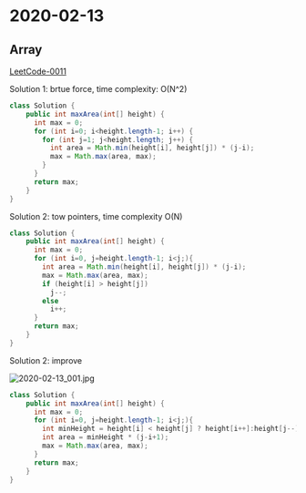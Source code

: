 # 2020-02-13

## Array

[LeetCode-0011](https://leetcode-cn.com/problems/container-with-most-water/)

Solution 1: brtue force, time complexity: O\(N^2\)

```java
class Solution {
    public int maxArea(int[] height) {
      int max = 0;
      for (int i=0; i<height.length-1; i++) {
        for (int j=1; j<height.length; j++) {
          int area = Math.min(height[i], height[j]) * (j-i);
          max = Math.max(area, max);
        }
      } 
      return max;
    }
}
```

Solution 2: tow pointers, time complexity O\(N\)

```java
class Solution {
    public int maxArea(int[] height) {
      int max = 0;
      for (int i=0, j=height.length-1; i<j;){
        int area = Math.min(height[i], height[j]) * (j-i);
        max = Math.max(area, max);
        if (height[i] > height[j])
          j--;
        else
          i++;
      }
      return max;    
    }
}
```

Solution 2: improve

![2020-02-13\_001.jpg](https://gitee.com/gdhu/testtingop/raw/master/2020-02-13_001.jpg)

```java
class Solution {
    public int maxArea(int[] height) {
      int max = 0;
      for (int i=0, j=height.length-1; i<j;){
        int minHeight = height[i] < height[j] ? height[i++]:height[j--];
        int area = minHeight * (j-i+1);
        max = Math.max(area, max);
      }
      return max;    
    }
}
```

